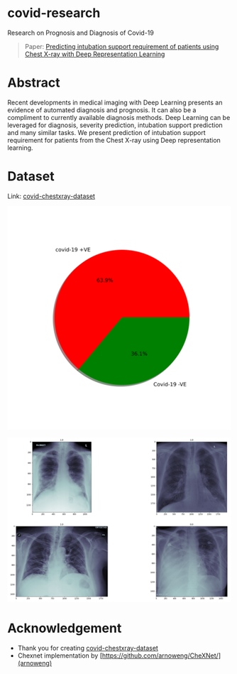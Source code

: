 # covid-research
Research on Prognosis and Diagnosis of Covid-19

> Paper:
[Predicting intubation support requirement of patients using Chest X-ray with Deep Representation Learning](https://www.researchgate.net/publication/344889411_Predicting_intubation_support_requirement_of_patients_using_Chest_X-ray_with_Deep_Representation_Learning?_sg=lFJw2U031kIrE19yyUc7n8q2boOZNR6LgQbgXRj9Tua8mxffAW7QifQpGXRGccbE973BdIHDXhtbBioDdnX1fjvyEfAYDaClpKGU1iLj.rVw_3xGP7u-PbUEqvsb1WgriCsB71paF7Gqoq-qb7KgS-WaGk_aEE-q7qnQCHZGYviVZXHiv4wZ8vwzz3E3KcA)


# Abstract
Recent developments in medical imaging with Deep Learning presents an evidence of automated diagnosis and prognosis. It can also be a compliment to currently available diagnosis methods.
Deep Learning can be leveraged for diagnosis, severity prediction, intubation support prediction and many similar tasks.
We present prediction of intubation support requirement for patients from the Chest X-ray using Deep representation learning.

# Dataset
Link: [covid-chestxray-dataset](https://github.com/ieee8023/covid-chestxray-dataset)

![](images/01-covid_dist.svg)


![](images/xray-visual.png)



# Acknowledgement
- Thank you for creating [covid-chestxray-dataset](https://github.com/ieee8023/covid-chestxray-dataset)
- Chexnet implementation by [https://github.com/arnoweng/CheXNet/](arnoweng)
